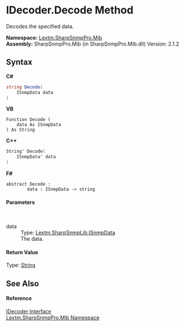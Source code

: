 # IDecoder.Decode Method 
 

Decodes the specified data.

**Namespace:**&nbsp;<a href="N_Lextm_SharpSnmpPro_Mib">Lextm.SharpSnmpPro.Mib</a><br />**Assembly:**&nbsp;SharpSnmpPro.Mib (in SharpSnmpPro.Mib.dll) Version: 2.1.2

## Syntax

**C#**<br />
``` C#
string Decode(
	ISnmpData data
)
```

**VB**<br />
``` VB
Function Decode ( 
	data As ISnmpData
) As String
```

**C++**<br />
``` C++
String^ Decode(
	ISnmpData^ data
)
```

**F#**<br />
``` F#
abstract Decode : 
        data : ISnmpData -> string 

```


#### Parameters
&nbsp;<dl><dt>data</dt><dd>Type: <a href="T_Lextm_SharpSnmpLib_ISnmpData">Lextm.SharpSnmpLib.ISnmpData</a><br />The data.</dd></dl>

#### Return Value
Type: <a href="https://docs.microsoft.com/dotnet/api/system.string" target="_blank" rel="noopener noreferrer">String</a><br />

## See Also


#### Reference
<a href="T_Lextm_SharpSnmpPro_Mib_IDecoder">IDecoder Interface</a><br /><a href="N_Lextm_SharpSnmpPro_Mib">Lextm.SharpSnmpPro.Mib Namespace</a><br />
